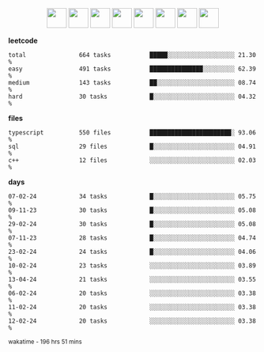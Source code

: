 <div align="center"><img src="https://assets.leetcode.com/static_assets/marketing/2024-100-lg.png" width="40" height="40"> <img src="https://assets.leetcode.com/static_assets/marketing/2024-50-lg.png" width="40" height="40"> <img src="https://assets.leetcode.com/static_assets/marketing/lg50.png" width="40" height="40"> <img src="https://leetcode.com/static/images/badges/dcc-2024-3.png" width="40" height="40"> <img src="https://leetcode.com/static/images/badges/dcc-2024-2.png" width="40" height="40"> <img src="https://leetcode.com/static/images/badges/dcc-2024-1.png" width="40" height="40"> <img src="https://leetcode.com/static/images/badges/dcc-2023-12.png" width="40" height="40"> <img src="https://leetcode.com/static/images/badges/dcc-2023-11.png" width="40" height="40"> </div>

**leetcode**
```text
total               664 tasks           █████░░░░░░░░░░░░░░░░░░░ 21.30 %             
easy                491 tasks           ███████████████░░░░░░░░░ 62.39 %             
medium              143 tasks           ██░░░░░░░░░░░░░░░░░░░░░░ 08.74 %             
hard                30 tasks            █░░░░░░░░░░░░░░░░░░░░░░░ 04.32 %             
```

**files**
```text
typescript          550 files           ███████████████████████░ 93.06 %             
sql                 29 files            █░░░░░░░░░░░░░░░░░░░░░░░ 04.91 %             
c++                 12 files            ░░░░░░░░░░░░░░░░░░░░░░░░ 02.03 %             
```

**days**
```text
07-02-24            34 tasks            █░░░░░░░░░░░░░░░░░░░░░░░ 05.75 %             
09-11-23            30 tasks            █░░░░░░░░░░░░░░░░░░░░░░░ 05.08 %             
29-02-24            30 tasks            █░░░░░░░░░░░░░░░░░░░░░░░ 05.08 %             
07-11-23            28 tasks            █░░░░░░░░░░░░░░░░░░░░░░░ 04.74 %             
23-02-24            24 tasks            █░░░░░░░░░░░░░░░░░░░░░░░ 04.06 %             
10-02-24            23 tasks            ░░░░░░░░░░░░░░░░░░░░░░░░ 03.89 %             
13-04-24            21 tasks            ░░░░░░░░░░░░░░░░░░░░░░░░ 03.55 %             
06-02-24            20 tasks            ░░░░░░░░░░░░░░░░░░░░░░░░ 03.38 %             
11-02-24            20 tasks            ░░░░░░░░░░░░░░░░░░░░░░░░ 03.38 %             
12-02-24            20 tasks            ░░░░░░░░░░░░░░░░░░░░░░░░ 03.38 %             
```

<sub>wakatime - 196 hrs 51 mins</sub>